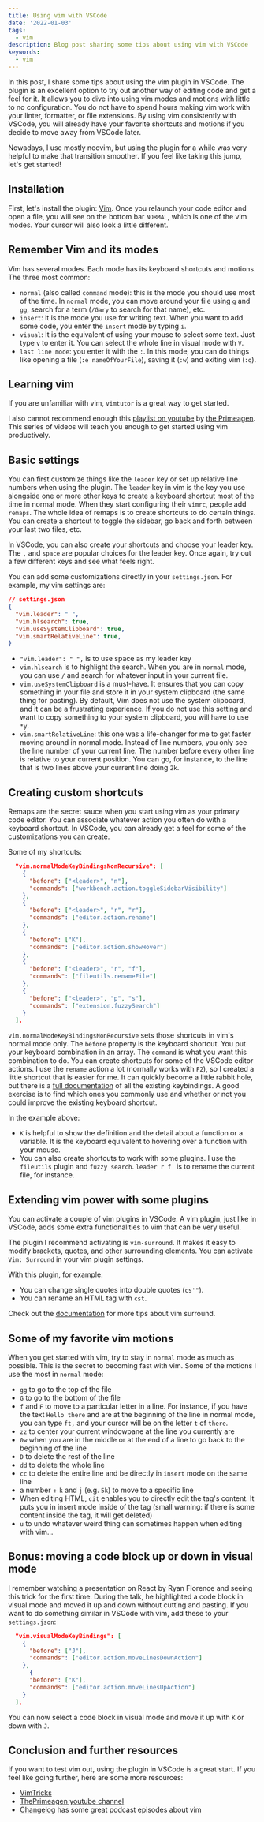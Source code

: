 ```yaml
---
title: Using vim with VSCode
date: '2022-01-03'
tags:
  - vim
description: Blog post sharing some tips about using vim with VSCode
keywords:
  - vim
---
```


In this post, I share some tips about using the vim plugin in VSCode. The plugin is an excellent option to try out another way of editing code and get a feel for it. It allows you to dive into using vim modes and motions with little to no configuration.  You do not have to spend hours making vim work with your linter, formatter, or file extensions. By using vim consistently with VSCode, you will already have your favorite shortcuts and motions if you decide to move away from VSCode later.

Nowadays, I use mostly neovim, but using the plugin for a while was very helpful to make that transition smoother. If you feel like taking this jump, let's get started!

## Installation

First, let's install the plugin: [Vim](https://marketplace.visualstudio.com/items?itemName=vscodevim.vim). Once you relaunch your code editor and open a file, you will see on the bottom bar `NORMAL`, which is one of the vim modes. Your cursor will also look a little different.

## Remember Vim and its modes

Vim has several modes. Each mode has its keyboard shortcuts and motions. The three most common:

* `normal` (also called `command` mode): this is the mode you should use most of the time. In `normal` mode, you can move around your file using `g` and `gg`, search for a term (`/Gary` to search for that name), etc.
* `insert`: it is the mode you use for writing text. When you want to add some code, you enter the `insert` mode by typing `i`.
* `visual`:  It is the equivalent of using your mouse to select some text. Just type `v` to enter it. You can select the whole line in visual mode with `V`.
* `last line mode`: you enter it with the `:`. In this mode, you can do things like opening a file (`:e nameOfYourFile`), saving it (`:w`) and exiting vim (`:q`).


## Learning vim

If you are unfamiliar with vim,  `vimtutor` is a great way to get started.

I also cannot recommend enough this [playlist on youtube](https://www.youtube.com/playlist?list=PLm323Lc7iSW_wuxqmKx_xxNtJC_hJbQ7R) by [the Primeagen](https://twitter.com/ThePrimeagen). This series of videos will teach you enough to get started using vim productively.

## Basic settings

You can first customize things like the `leader` key or set up relative line numbers when using the plugin. The `leader` key in vim is the key you use alongside one or more other keys to create a keyboard shortcut most of the time in normal mode. When they start configuring their `vimrc`, people add `remaps`. The whole idea of remaps is to create shortcuts to do certain things. You can create a shortcut to toggle the sidebar, go back and forth between your last two files, etc.

In VSCode, you can also create your shortcuts and choose your leader key. The `,` and `space` are popular choices for the leader key. Once again, try out a few different keys and see what feels right.

You can add some customizations directly in your `settings.json`. For example, my vim settings are:

```json
// settings.json
{
  "vim.leader": " ",
  "vim.hlsearch": true,
  "vim.useSystemClipboard": true,
  "vim.smartRelativeLine": true,
}
```

* `"vim.leader": " ",` is to use space as my leader key
* `vim.hlsearch` is to highlight the search. When you are in `normal` mode, you can use `/` and search for whatever input in your current file.
* `vim.useSystemClipboard` is a must-have. It ensures that you can copy something in your file and store it in your system clipboard (the same thing for pasting). By default, Vim does not use the system clipboard, and it can be a frustrating experience.  If you do not use this setting and want to copy something to your system clipboard, you will have to use `*y`.
* `vim.smartRelativeLine`: this one was a life-changer for me to get faster moving around in normal mode. Instead of line numbers, you only see the line number of your current line. The number before every other line is relative to your current position. You can go, for instance, to the line that is two lines above your current line doing `2k`.

## Creating custom shortcuts

Remaps are the secret sauce when you start using vim as your primary code editor. You can associate whatever action you often do with a keyboard shortcut. In VSCode, you can already get a feel for some of the customizations you can create.

Some of my shortcuts:

```json
  "vim.normalModeKeyBindingsNonRecursive": [
    {
      "before": ["<leader>", "n"],
      "commands": ["workbench.action.toggleSidebarVisibility"]
    },
    {
      "before": ["<leader>", "r", "r"],
      "commands": ["editor.action.rename"]
    },
    {
      "before": ["K"],
      "commands": ["editor.action.showHover"]
    },
    {
      "before": ["<leader>", "r", "f"],
      "commands": ["fileutils.renameFile"]
    },
    {
      "before": ["<leader>", "p", "s"],
      "commands": ["extension.fuzzySearch"]
    }
  ],
```

`vim.normalModeKeyBindingsNonRecursive` sets those shortcuts in vim's normal mode only. The `before` property is the keyboard shortcut. You put your keyboard combination in an array. The `command` is what you want this combination to do. You can create shortcuts for some of the VSCode editor actions. I use the `rename` action a lot (normally works with `F2`), so I created a little shortcut that is easier for me. It can quickly become a little rabbit hole, but there is a [full documentation](https://code.visualstudio.com/docs/getstarted/keybindings) of all the existing keybindings. A good exercise is to find which ones you commonly use and whether or not you could improve the existing keyboard shortcut.

In the example above:

* `K` is helpful to show the definition and the detail about a function or a variable. It is the keyboard equivalent to hovering over a function with your mouse.
* You can also create shortcuts to work with some plugins. I use the `fileutils` plugin and `fuzzy search`.  `leader r f ` is to rename the current file, for instance.


## Extending vim power with some plugins

You can activate a couple of vim plugins in VSCode. A vim plugin, just like in VSCode, adds some extra functionalities to vim that can be very useful.

The plugin I recommend activating is `vim-surround`. It makes it easy to modify brackets, quotes, and other surrounding elements. You can activate `Vim: Surround` in your vim plugin settings.

With this plugin, for example:

* You can change single quotes into double quotes (`cs'"`).
* You can rename an HTML tag with `cst`.

Check out the [documentation](https://github.com/tpope/vim-surround) for more tips about vim surround.

## Some of my favorite vim motions

When you get started with vim, try to stay in `normal` mode as much as possible. This is the secret to becoming fast with vim. Some of the motions I use the most in `normal` mode:

* `gg` to go to the top of the file
* `G` to go to the bottom of the file
* `f` and `F` to move to a particular letter in a line. For instance, if you have the text `Hello there` and are at the beginning of the line in normal mode, you can type `ft,` and your cursor will be on the letter `t` of `there`.
* `zz` to center your current windowpane at the line you currently are
* `0w` when you are in the middle or at the end of a line to go back to the beginning of the line
* `D` to delete the rest of the line
* `dd` to delete the whole line
* `cc` to delete the entire line and be directly in `insert` mode on the same line
* a number + `k` and `j` (e.g. `5k`) to move to a specific line
* When editing HTML, `cit` enables you to directly edit the tag's content. It puts you in insert mode inside of the tag (small warning: if there is some content inside the tag, it will get deleted)
* `u` to undo whatever weird thing can sometimes happen when editing with vim...

## Bonus: moving a code block up or down in visual mode

I remember watching a presentation on React by Ryan Florence and seeing this trick for the first time. During the talk, he highlighted a code block in visual mode and moved it up and down without cutting and pasting. If you want to do something similar in VSCode with vim, add these to your `settings.json`:

```json
  "vim.visualModeKeyBindings": [
    {
      "before": ["J"],
      "commands": ["editor.action.moveLinesDownAction"]
    },
	  {
      "before": ["K"],
      "commands": ["editor.action.moveLinesUpAction"]
    }
  ],
```

You can now select a code block in visual mode and move it up with `K` or down with `J`.

## Conclusion and further resources
If you want to test vim out, using the plugin in VSCode is a great start. If you feel like going further, here are some more resources:

* [VimTricks](https://vimtricks.com/)
* [ThePrimeagen youtube channel](https://www.youtube.com/c/ThePrimeagen)
* [Changelog](https://changelog.com/podcast) has some great podcast episodes about vim


